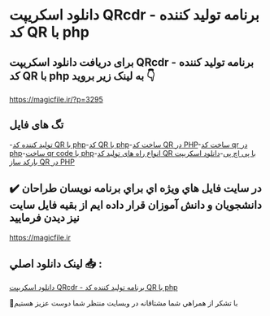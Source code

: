 # دانلود اسکریپت QRcdr - برنامه تولید کننده کد QR با php

## برای دریافت دانلود اسکریپت QRcdr - برنامه تولید کننده کد QR با php به لینک زیر بروید 👇

https://magicfile.ir/?p=3295

## تگ های فایل

-[تولید کننده کد QR با php](https://magicfile.ir/product/%d8%a7%d8%b3%da%a9%d8%b1%db%8c%d9%be%d8%aaqrcdr-%d8%a8%d8%b1%d9%86%d8%a7%d9%85%d9%87-%d8%aa%d9%88%d9%84%db%8c%d8%af-%da%a9%d9%86%d9%86%d8%af%d9%87-%da%a9%d8%af-qr-%d8%a8%d8%a7-php/)-[کد QR با php](https://magicfile.ir/product/%d8%a7%d8%b3%da%a9%d8%b1%db%8c%d9%be%d8%aaqrcdr-%d8%a8%d8%b1%d9%86%d8%a7%d9%85%d9%87-%d8%aa%d9%88%d9%84%db%8c%d8%af-%da%a9%d9%86%d9%86%d8%af%d9%87-%da%a9%d8%af-qr-%d8%a8%d8%a7-php/)-[ساخت کد QR در PHP](https://magicfile.ir/product/%d8%a7%d8%b3%da%a9%d8%b1%db%8c%d9%be%d8%aaqrcdr-%d8%a8%d8%b1%d9%86%d8%a7%d9%85%d9%87-%d8%aa%d9%88%d9%84%db%8c%d8%af-%da%a9%d9%86%d9%86%d8%af%d9%87-%da%a9%d8%af-qr-%d8%a8%d8%a7-php/)-[ساخت کد qr در php](https://magicfile.ir/product/%d8%a7%d8%b3%da%a9%d8%b1%db%8c%d9%be%d8%aaqrcdr-%d8%a8%d8%b1%d9%86%d8%a7%d9%85%d9%87-%d8%aa%d9%88%d9%84%db%8c%d8%af-%da%a9%d9%86%d9%86%d8%af%d9%87-%da%a9%d8%af-qr-%d8%a8%d8%a7-php/)-[ساخت qr code با php](https://magicfile.ir/product/%d8%a7%d8%b3%da%a9%d8%b1%db%8c%d9%be%d8%aaqrcdr-%d8%a8%d8%b1%d9%86%d8%a7%d9%85%d9%87-%d8%aa%d9%88%d9%84%db%8c%d8%af-%da%a9%d9%86%d9%86%d8%af%d9%87-%da%a9%d8%af-qr-%d8%a8%d8%a7-php/)-[انواع راه های تولید کد QR با پی اچ پی](https://magicfile.ir/product/%d8%a7%d8%b3%da%a9%d8%b1%db%8c%d9%be%d8%aaqrcdr-%d8%a8%d8%b1%d9%86%d8%a7%d9%85%d9%87-%d8%aa%d9%88%d9%84%db%8c%d8%af-%da%a9%d9%86%d9%86%d8%af%d9%87-%da%a9%d8%af-qr-%d8%a8%d8%a7-php/)-[دانلود اسکریپت بارکد ساز QR در PHP](https://magicfile.ir/product/%d8%a7%d8%b3%da%a9%d8%b1%db%8c%d9%be%d8%aaqrcdr-%d8%a8%d8%b1%d9%86%d8%a7%d9%85%d9%87-%d8%aa%d9%88%d9%84%db%8c%d8%af-%da%a9%d9%86%d9%86%d8%af%d9%87-%da%a9%d8%af-qr-%d8%a8%d8%a7-php/)

## ✔️ در سايت فايل هاي ويژه اي براي برنامه نويسان طراحان دانشجويان و دانش آموزان قرار داده ايم از بقيه فايل سايت نيز ديدن فرماييد

https://magicfile.ir


## لينک دانلود اصلي 📥 :

[دانلود اسکریپت QRcdr - برنامه تولید کننده کد QR با php](https://magicfile.ir/product/%d8%a7%d8%b3%da%a9%d8%b1%db%8c%d9%be%d8%aaqrcdr-%d8%a8%d8%b1%d9%86%d8%a7%d9%85%d9%87-%d8%aa%d9%88%d9%84%db%8c%d8%af-%da%a9%d9%86%d9%86%d8%af%d9%87-%da%a9%d8%af-qr-%d8%a8%d8%a7-php/) 


🙏با تشکر از همراهي شما مشتاقانه در وبسایت منتظر شما دوست عزیز هستیم


